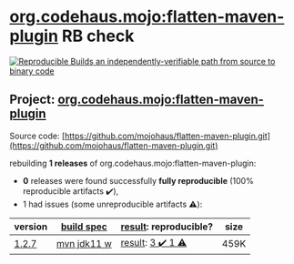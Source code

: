 [org.codehaus.mojo:flatten-maven-plugin](https://search.maven.org/artifact/org.codehaus.mojo/flatten-maven-plugin/) RB check
=======

[![Reproducible Builds](https://reproducible-builds.org/images/logos/rb.svg) an independently-verifiable path from source to binary code](https://reproducible-builds.org/)

## Project: [org.codehaus.mojo:flatten-maven-plugin](https://search.maven.org/artifact/org.codehaus.mojo/flatten-maven-plugin/)

Source code: [https://github.com/mojohaus/flatten-maven-plugin.git](https://github.com/mojohaus/flatten-maven-plugin.git)

rebuilding **1 releases** of org.codehaus.mojo:flatten-maven-plugin:
- **0** releases were found successfully **fully reproducible** (100% reproducible artifacts :heavy_check_mark:),
- 1 had issues (some unreproducible artifacts :warning:):

| version | [build spec](/BUILDSPEC.md) | [result](https://reproducible-builds.org/docs/jvm/): reproducible? | size |
| -- | --------- | ------ | -- |
| [1.2.7](https://search.maven.org/artifact/org.codehaus.mojo/flatten-maven-plugin/1.2.7/pom) | [mvn jdk11 w](flatten-maven-plugin-1.2.7.buildspec) | [result](flatten-maven-plugin-1.2.7.buildinfo): [3 :heavy_check_mark:  1 :warning:](flatten-maven-plugin-1.2.7.buildcompare) | 459K |
